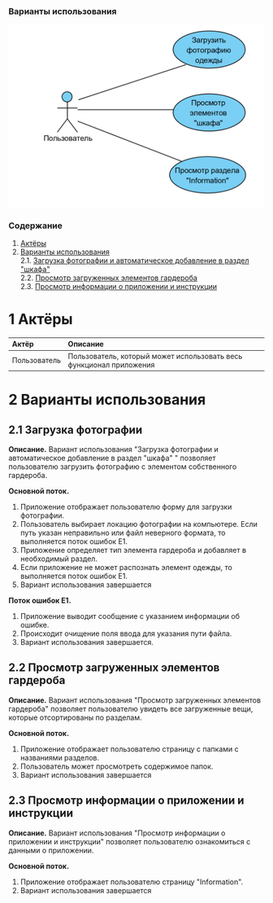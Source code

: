 ### Варианты использования
![UseCase](https://github.com/widbnudb/MyClothes/blob/master/Images/UseCase.png)
### Содержание

1. [Актёры](#1) <br>
2. [Варианты использования](#2) <br>
    2.1. [Загрузка фотографии и автоматическое добавление в раздел "шкафа"](#2.1) <br>
    2.2. [Просмотр загруженных элементов гардероба](#2.2) <br>
    2.3. [Просмотр информации о приложении и инструкции](#2.3) <br>
    
<a name="1"/>
 
 # 1 Актёры
 
| Актёр | Описание |
|:--|:--|
| Пользователь| Пользователь, который может использовать весь функционал приложения |

<a name="2"/>

# 2 Варианты использования

<a name="2.1"/>

## 2.1 Загрузка фотографии
**Описание.** Вариант использования "Загрузка фотографии и автоматическое добавление в раздел "шкафа" " позволяет пользователю загрузить фотографию с элементом собственного гардероба.

**Основной поток.**
1. Приложение отображает пользователю форму для загрузки фотографии.
2. Пользователь выбирает локацию фотографии на компьютере. Если путь указан неправильно или файл неверного формата, то выполняется поток ошибок Е1.
3. Приложение определяет тип элемента гардероба и добавляет в необходимый раздел.
4. Если приложение не может распознать элемент одежды, то выполняется поток ошибок Е1.
5. Вариант использования завершается

**Поток ошибок E1.**
1. Приложение выводит сообщение с указанием информации об ошибке.
2. Происходит очищение поля ввода для указания пути файла.
3. Вариант использования завершается.

<a name="2.2"/>

## 2.2 Просмотр загруженных элементов гардероба
**Описание.** Вариант использования "Просмотр загруженных элементов гардероба" позволяет пользователю увидеть все загруженные вещи, которые отсортированы по разделам.

**Основной поток.**
1. Приложение отображает пользователю страницу с папками с названиями разделов. 
2. Пользователь может просмотреть содержимое папок.
3. Вариант использования завершается

<a name="2.3"/>

## 2.3 Просмотр информации о приложении и инструкции
**Описание.** Вариант использования "Просмотр информации о приложении и инструкции" позволяет пользователю ознакомиться с данными о приложении.

**Основной поток.**
1. Приложение отображает пользователю страницу "Information".
2. Вариант использования завершается


